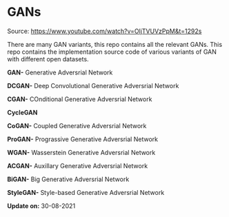 # GANs

Source: https://www.youtube.com/watch?v=OljTVUVzPpM&t=1292s

There are many GAN variants, this repo contains all the relevant GANs. This repo contains the implementation source code of various variants of GAN  with different open datasets. 

**GAN-** Generative Adversrial Network 

**DCGAN-** Deep Convolutional Generative Adversrial Network 

**CGAN-** COnditional Generative Adversrial Network 

**CycleGAN**

**CoGAN-** Coupled Generative Adversrial Network 

**ProGAN-** Prograssive Generative Adversrial Network 

**WGAN-** Wasserstein Generative Adversrial Network 

**ACGAN-** Auxillary Generative Adversrial Network 

**BiGAN-** Big Generative Adversrial Network 

**StyleGAN-** Style-based Generative Adversrial Network 

**Update on:** 30-08-2021

